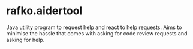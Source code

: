 # rafko.aidertool
Java utility program to request help and react to help requests. Aims to minimise the hassle that comes with asking for code review requests and asking for help. 
